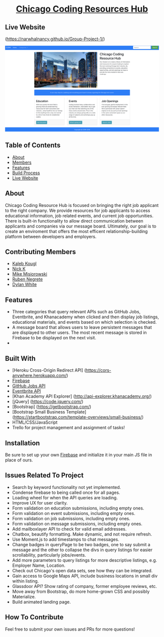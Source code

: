 <a href="https://narwhalnancy.github.io/Group-Project-1/">
  <h1 align="center"> Chicago Coding Resources Hub </h1>
</a>

## Live Website

(https://narwhalnancy.github.io/Group-Project-1/)

<p align="center">
    <img alt="CCRH" title="CCRH" src="assets/images/mainpage.png" width="600">
</p>

## Table of Contents

- [About](#about)
- [Members](#members)
- [Features](#features)
- [Build Process](#build-process)
- [Live Website](#live-website)

## About

Chicago Coding Resource Hub is focused on bringing the right job applicant to the right company. We provide resources for job applicants to access educational information, job related events, and current job opportunities. There is built-in functionality to allow direct communication between applicants and companies via our message board. Ultimately, our goal is to create an enviroment that offers the most efficent relationship-building platform between developers and employers.


## Contributing Members

* [Kaleb Kougl](https://github.com/Kaleb-kougl)
* [Nick K](https://github.com/NKGreeneyes)
* [Mike Misiorowski](https://github.com/mmisiorowski)
* [Ruben Negrete](https://github.com/Ruben1016)
* [Dylan White](https://github.com/narwhalnancy)


## Features

* Three categories that query relevant APIs such as GitHub Jobs, Eventbrite, and Khanacademy when clicked and then display job listings, educational materials, and events based on which selection is checked.
* A message board that allows users to leave persistent messages that are displayed to other users. The most recent message is stored in Firebase to be displayed on the next visit.
* 


## Built With
* [Heroku Cross-Origin Redirect API] (https://cors-anywhere.herokuapp.com/)
* [Firebase](https://console.firebase.google.com/u/0/)
* [GitHub Jobs API](https://jobs.github.com/api)
* [Eventbrite API](https://www.eventbrite.com/platform/api)
* [Khan Academy API Explorer] (http://api-explorer.khanacademy.org/)
* [jQuery] (https://code.jquery.com/)
* [Bootstrap] (https://getbootstrap.com/)
* [Bootstrap Small Business Template] (https://startbootstrap.com/template-overviews/small-business/)
* HTML/CSS/JavaScript
* Trello for project management and assignment of tasks!

## Installation

Be sure to set up your own [Firebase](https://console.firebase.google.com/u/0/) and initialize it in your main JS file in place of ours.

## Issues Related To Project

* Search by keyword functionality not yet implemented.
* Condense firebase to being called once for all pages.
* Loading wheel for when the API queries are loading.
* Improve UX for user clarity.
* Form validation on education submissions, including empty ones.
* Form validation on event submissions, including empty ones.
* Form validation on job submissions, including empty ones.
* Form validation on message submissions, including empty ones.
* Add mailboxlayer API to check for valid email addresses.
* Chatbox, beautify formatting. Make dynamic, and not require refresh.
* Use Moment.js to add timestamps to chat messages.
* Change badges in queryPage to be two badges, one to say submit a message and the other to collapse the divs in query listings for easier scrollability, particularly jobs/events.
* Add more parameters to query listings for more descriptive listings, e.g. Employer Name, Location.
* Check out Chicago's open data sets, see how they can be integrated.
* Gain access to Google Maps API, include business locations in small div within listing.
* Glassdoor API? Show rating of company, former employee reviews, etc.
* Move away from Bootstrap, do more home-grown CSS and possibly Materialize.
* Build animated landing page.

## How To Contribute

Feel free to submit your own issues and PRs for more questions!